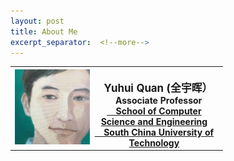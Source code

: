 ```yaml
---
layout: post
title: About Me
excerpt_separator:  <!--more-->
---
```

<table style="vertical-align:middle;">
<tbody style="vertical-align:middle;">
<tr style="vertical-align:middle;">
<th style="vertical-align:middle;">
<img src="https://github.com/Dofboom/Dofboom.github.io/raw/master/images/2.jpg" alt="" width="120" align="left" style="vertical-align:middle;" /><br />
<span style="font-size: 120%;"><strong> &ensp; Yuhui Quan</strong> (全宇晖） </span><br />
<span style="font-size: 100%;">&ensp; &nbsp;Associate Professor <a href="http://www2.scut.edu.cn/cs/"><br>&ensp;&nbsp;&nbsp;School of Computer Science and Engineering</a></span><br />
<span style="font-size: 100%;"> <a href="https://www.scut.edu.cn">&ensp;&nbsp; South China University of Technology</a><br />
</span></th>
</tr>
</tbody>
</table>

